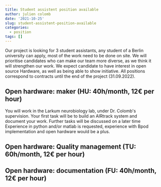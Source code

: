 ```yaml
---
title: Student assistent position available
author: julien colomb
date: '2021-10-25'
slug: student-assistent-position-available
categories:
  - position
tags: []
---
```


Our project is looking for 3 student assistants, any student of a Berlin
university can apply, most of the work need to be done on site.
We will prioritise candidates who can make our team more diverse, 
as we think it will strengthen our work. We expect candidate to have interest 
in open source Hardware, as well as being able to show initiative. All positions
correspond to contracts until the end of the project (31.09.2022).



## Open hardware: maker (HU: 40h/month, 12€ per hour)

You will work in the Larkum neurobiology lab, under Dr. Colomb's supervision.
Your first task will be to build an AIRtrack system and document your work.
Further tasks will be discussed on a later time
Experience in python and/or matlab is requested,
experience with Bpod implementation and open hardware would be a plus. 

## Open hardware: Quality management (TU: 60h/month, 12€ per hour)


## Open hardware: documentation (FU: 40h/month, 12€ per hour)




